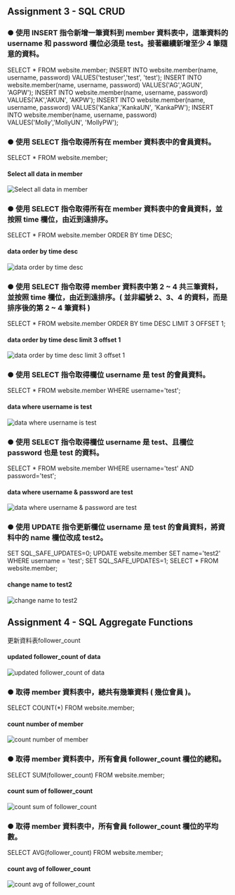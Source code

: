## Assignment 3 - SQL CRUD

### ● 使用 INSERT 指令新增一筆資料到 member 資料表中，這筆資料的 username 和 password 欄位必須是 test。接著繼續新增至少 4 筆隨意的資料。

SELECT * FROM website.member;
INSERT INTO website.member(name, username, password)
VALUES('testuser','test', 'test');
INSERT INTO website.member(name, username, password)
VALUES('AG','AGUN', 'AGPW');
INSERT INTO website.member(name, username, password)
VALUES('AK','AKUN', 'AKPW');
INSERT INTO website.member(name, username, password)
VALUES('Kanka','KankaUN', 'KankaPW');
INSERT INTO website.member(name, username, password)
VALUES('Molly','MollyUN', 'MollyPW');

### ● 使用 SELECT 指令取得所有在 member 資料表中的會員資料。
SELECT * FROM website.member;

#### Select all data in member
  ![Select all data in member](/screenshots/A3_01.png)

### ● 使用 SELECT 指令取得所有在 member 資料表中的會員資料，並按照 time 欄位，由近到遠排序。
SELECT * FROM website.member
ORDER BY time DESC;

####  data order by time desc
  ![data order by time desc](/screenshots/A3_02.png)


### ● 使用 SELECT 指令取得 member 資料表中第 2 ~ 4 共三筆資料，並按照 time 欄位，由近到遠排序。( 並非編號 2、3、4 的資料，而是排序後的第 2 ~ 4 筆資料 )
SELECT * FROM website.member
ORDER BY time DESC
LIMIT 3 OFFSET 1;

####  data order by time desc limit 3 offset 1
  ![data order by time desc limit 3 offset 1](/screenshots/A3_03.png)


### ● 使用 SELECT 指令取得欄位 username 是 test 的會員資料。
SELECT * FROM website.member
WHERE username='test';

####  data where username is test
  ![data where username is test](/screenshots/A3_04.png)

### ● 使用 SELECT 指令取得欄位 username 是 test、且欄位 password 也是 test 的資料。
SELECT * FROM website.member
WHERE username='test' AND password='test';

####  data where username & password are test
  ![data where username & password are test](/screenshots/A3_05.png)


### ● 使用 UPDATE 指令更新欄位 username 是 test 的會員資料，將資料中的 name 欄位改成 test2。
SET SQL_SAFE_UPDATES=0;
UPDATE website.member
SET name='test2'
WHERE username = 'test';
SET SQL_SAFE_UPDATES=1;
SELECT * FROM website.member;

####  change name to test2
  ![change name to test2](/screenshots/A3_06.png)


## Assignment 4 - SQL Aggregate Functions
更新資料表follower_count
#### updated follower_count of data
  ![updated follower_count of data](/screenshots/A4_00.png)

### ● 取得 member 資料表中，總共有幾筆資料 ( 幾位會員 )。
SELECT COUNT(*) FROM website.member;

#### count number of member
  ![count number of member](/screenshots/A4_01.png)

### ● 取得 member 資料表中，所有會員 follower_count 欄位的總和。
SELECT SUM(follower_count) FROM website.member;

#### count sum of follower_count
  ![count sum of follower_count](/screenshots/A4_02.png)


### ● 取得 member 資料表中，所有會員 follower_count 欄位的平均數。
SELECT AVG(follower_count) FROM website.member;
#### count avg of follower_count
  ![count avg of follower_count](/screenshots/A4_03.png)